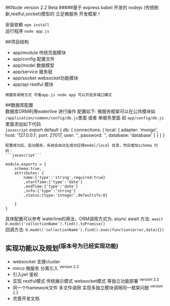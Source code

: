 #KNode version 2.2 Beta
#####基于 express babel 开发的 nodejs (传统刷新,restful,socket)模型的 立足微服务 开发框架！

安装依赖  `npm install`  
运行程序  `node app.js`  

##项目结构

+ app/module 传统页面模块  
+ app/config 配置文件  
+ app/model 数据模型  
+ app/service 服务层   
+ app/socket websocket功能模块  
+ app/api restful 模块

`微服务调用方式 可看app.js node app 可以开启多端口模式	`	

##数据库配置		
数据库ORM利用waterline 进行操作 配置如下:
微服务框架可以在公共模块如 `/application/common/config/db.js`里面 或者 
单服务里面 如 `app/config/db.js` 里面添加如下代码		
```javascript``` 
export default {
    db: {
        connections: {
            local: {
                adapter: 'mongo',
                host: '127.0.0.1',
                port: 27017,
                user: '',
                password: '',
                database: 'database'
            }
        }
    }
}

``````
配置成功后，启动服务，系统会自动生成对应得model/local 目录，然后增加schema 代码：
```javascript```

module.exports = {
    schema:true,
    attributes: {
        name:{'type':'string',required:true}
        ,startTime:{'type':'date'}
        ,endTime:{'type':'date'}
        ,info:{'type':'string'}
        ,status:{type:'integer',defaultsTo:0}

    }
}

``````

具体配置可以参考 waterline的用法，ORM调用方式为:
async await 方法: `await D.model('collectionName').find().toPromise()`	  
回调方法: `D.model('collectionName').find().exec(function(error,data){})`	  

## 实现功能以及规划<sup>(版本号为已经实现功能)</sup>

+ websocket 支撑cluster  
+ mirco 微服务 分离引入 <sup>version 2.2 </sup>
+ 引入jwt 鉴权  
+ 实现 restful模式 传统展示模式 websocket模式 等独立功能部署  <sup> version 2.2 </sup>
+ 同一个framework文件 多文件调用 实现多独立模块调用同一框架问题  <sup> version 2.2 </sup>
+ 完善开发文档
